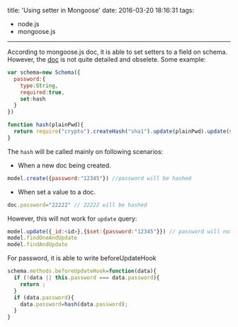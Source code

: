 title: 'Using setter in Mongoose'
date: 2016-03-20 18:16:31
tags:
  - node.js
  - mongoose.js

---
According to mongoose.js doc, it is able to set setters to a field on schema.
However, the [doc](http://mongoosejs.com/docs/2.7.x/docs/getters-setters.html) is not quite detailed and obselete.
Some example:
```js
var schema=new Schema({
  password:{
    type:String,
    required:true,
    set:hash
  }
})

function hash(plainPwd){
  return require("crypto").createHash("sha1").update(plainPwd).update(secret).digest("hex");
}
```
<!--more-->

The `hash` will be called mainly on following scenarios:

* When a new doc being created.
```js
model.create({password:"12345"}) //password will be hashed
```
* When set a value to a doc.
```js
doc.password="22222" // 22222 will be hashed
```

However, this will not work for `update` query:
```js
model.update({_id:<id>},{$set:{password:"12345"}}) // password will not be hashed
model.findOneAndUpdate
model.findAndUpdate
```

For password, it is able to write beforeUpdateHook
```js
schema.methods.beforeUpdateHook=function(data){
  if (!data || this.password === data.password){
    return ;
  }
  if (data.password){
    data.password=hash(data.password);
  }
}
```